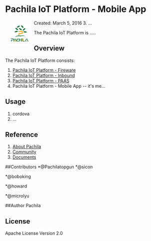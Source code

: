 # Pachila IoT Platform - Mobile App

<a href="http://www.pachila.cn"><img src="https://github.com/pachila-org/pachila-iot-mobile/blob/master/www/images/icon.png" align="left" hspace="10" vspace="6"></a>

Created: March 5, 2016
3. ...

The Pachila IoT Platform is .....

	
## Overview
The Pachila IoT Platform consists:

1. [Pachila IoT Platform - Fireware](https://github.com/pachila-org/pachila-iot-fireware)
2. [Pachila IoT Platform - Inbound](https://github.com/pachila-org/pachila-iot-inbound)
3. [Pachila IoT Platform - PAAS](https://github.com/pachila-org/pachila-iot-paas)
4. Pachila IoT Platform - Mobile App -- it's me...

## Usage

1. cordova
2. ...


## Reference

1. [About Pachila](http://www.pachila.cn)
2. [Community](http://www.pachila.cn/)
3. [Documents](http://www.pachila.cn/)

##Contributors
*@Pachilatopgun
*@sicon

*@boboking

*@howard

*@microlyu

##Author
Pachila

## License
Apache License Version 2.0
